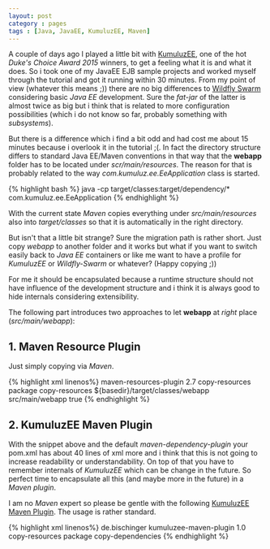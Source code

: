 ```yaml
---
layout: post
category : pages
tags : [Java, JavaEE, KumuluzEE, Maven]
---
```


A couple of days ago I played a little bit with [KumuluzEE](https://ee.kumuluz.com), one of the hot *Duke's Choice Award 2015*
winners, to get a feeling what it is and what it does. So i took one of my JavaEE EJB sample projects and worked myself through
the tutorial and got it running within 30 minutes. From my point of view (whatever this means ;))
there are no big differences to [Wildfly Swarm](wildfly.org/swarm) considering basic *Java EE* development. Sure the *fat-jar*
of the latter is almost twice as big but i think that is related to more configuration possibilities (which i do not know so far, probably something with *subsystems*).

But there is a difference which i find a bit odd and had cost me about 15 minutes because i overlook it in the tutorial ;(. In fact the directory structure differs to standard Java EE/Maven conventions in that way
 that the **webapp** folder has to be located under *scr/main/resources*. The reason for that is probably related to the
 way *com.kumuluz.ee.EeApplication* class is started.
 
{% highlight bash %}
java -cp target/classes:target/dependency/* com.kumuluz.ee.EeApplication
{% endhighlight %}

With the current state *Maven* copies everything under *src/main/resources* also into *target/classes* so that it is automatically in the right directory.

But isn't that a little bit strange? Sure the migration path is rather short. Just copy *webapp* to another folder and it works but what if you want to switch
easily back to *Java EE* containers or like me want to have a profile for *KumuluzEE* or *Wildfly-Swarm* or whatever? (Happy copying ;))

For me it should be encapsulated because a runtime structure should not have influence of the development structure and i think it is always good to hide
internals considering extensibility.

The following part introduces two approaches to let **webapp** at *right* place (*src/main/webapp*):

## 1. Maven Resource Plugin

Just simply copying via *Maven*.

{% highlight xml linenos%}
<plugin>
    <artifactId>maven-resources-plugin</artifactId>
    <version>2.7</version>
    <executions>
        <execution>
            <id>copy-resources</id>
            <phase>package</phase>
            <goals>
                <goal>copy-resources</goal>
            </goals>
            <configuration>
                <outputDirectory>${basedir}/target/classes/webapp</outputDirectory>
                <resources>
                    <resource>
                        <directory>src/main/webapp</directory>
                        <filtering>true</filtering>
                    </resource>
                </resources>
            </configuration>
        </execution>
    </executions>
</plugin>
{% endhighlight %}

## 2. KumuluzEE Maven Plugin

With the snippet above and the default *maven-dependency-plugin* your pom.xml has about 40 lines of xml more and i think that this is not going
to increase readability or understandability. On top of that you have to remember internals of *KumuluzEE* which can be change in the future. So 
perfect time to encapsulate all this (and maybe more in the future) in a *Maven plugin*. 

I am no *Maven* expert so please be gentle with the following [KumuluzEE Maven Plugin](https://github.com/AlexBischof/kumuluzee-maven-plugin). The usage
is rather standard.

{% highlight xml linenos%}
<plugin>
    <groupId>de.bischinger</groupId>
    <artifactId>kumuluzee-maven-plugin</artifactId>
    <version>1.0</version>
    <executions>
        <execution>
            <id>copy-resources</id>
            <phase>package</phase>
            <goals>
                <goal>copy-dependencies</goal>
            </goals>
        </execution>
    </executions>
</plugin>
{% endhighlight %}
